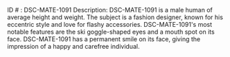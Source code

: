 ID # : DSC-MATE-1091
Description: DSC-MATE-1091 is a male human of average height and weight. The subject is a fashion designer, known for his eccentric style and love for flashy accessories. DSC-MATE-1091's most notable features are the ski goggle-shaped eyes and a mouth spot on its face. DSC-MATE-1091 has a permanent smile on its face, giving the impression of a happy and carefree individual.